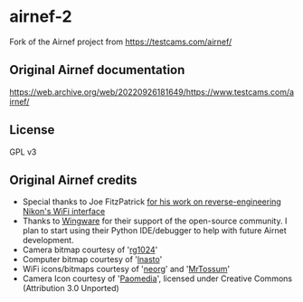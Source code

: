 # airnef-2

Fork of the Airnef project from https://testcams.com/airnef/


## Original Airnef documentation

https://web.archive.org/web/20220926181649/https://www.testcams.com/airnef/


## License

GPL v3


## Original Airnef credits

- Special thanks to Joe FitzPatrick [for his work on reverse-engineering Nikon's WiFi interface](https://nikonhacker.com/wiki/WU-1a)
- Thanks to [Wingware](http://wingware.com/) for their support of the open-source community. I plan to start using their Python IDE/debugger to help with future Airnet development.
- Camera bitmap courtesy of '[rg1024](https://openclipart.org/detail/20364/cartoon-camera)'
- Computer bitmap courtesy of '[lnasto](https://openclipart.org/detail/171010/computer-client)'
- WiFi icons/bitmaps courtesy of '[neorg](https://openclipart.org/detail/191831/wifi-icon)' and '[MrTossum](https://openclipart.org/detail/166617/wireless)'
- Camera Icon courtesy of '[Paomedia](https://www.iconfinder.com/icons/285680/camera_icon)', licensed under Creative Commons (Attribution 3.0 Unported)
